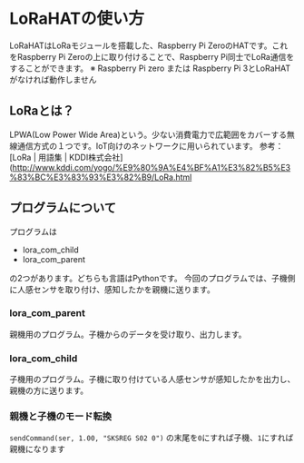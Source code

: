 # LoRaHATの使い方
LoRaHATはLoRaモジュールを搭載した、Raspberry Pi ZeroのHATです。これをRaspberry Pi Zeroの上に取り付けることで、Raspberry Pi同士でLoRa通信をすることができます。
※ Raspberry Pi zero または Raspberry Pi 3とLoRaHATがなければ動作しません

## LoRaとは？
LPWA(Low Power Wide Area)という。少ない消費電力で広範囲をカバーする無線通信方式の１つです。IoT向けのネットワークに用いられています。
参考：[LoRa \| 用語集 | KDDI株式会社](http://www.kddi.com/yogo/%E9%80%9A%E4%BF%A1%E3%82%B5%E3%83%BC%E3%83%93%E3%82%B9/LoRa.html

## プログラムについて
プログラムは
- lora_com_child
- lora_com_parent

の2つがあります。どちらも言語はPythonです。
今回のプログラムでは、子機側に人感センサを取り付け、感知したかを親機に送ります。

### lora_com_parent
親機用のプログラム。子機からのデータを受け取り、出力します。

### lora_com_child
子機用のプログラム。子機に取り付けている人感センサが感知したかを出力し、親機の方に送ります。

### 親機と子機のモード転換
`sendCommand(ser, 1.00, "SKSREG S02 0")`
の末尾を`0`にすれば子機、`1`にすれば親機になります
